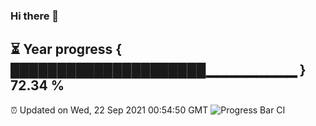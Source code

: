 ### Hi there 👋
⏳ Year progress { █████████████████████▁▁▁▁▁▁▁▁▁ } 72.34 %
---
⏰ Updated on Wed, 22 Sep 2021 00:54:50 GMT
![Progress Bar CI](https://github.com/liununu/liununu/workflows/Progress%20Bar%20CI/badge.svg)
